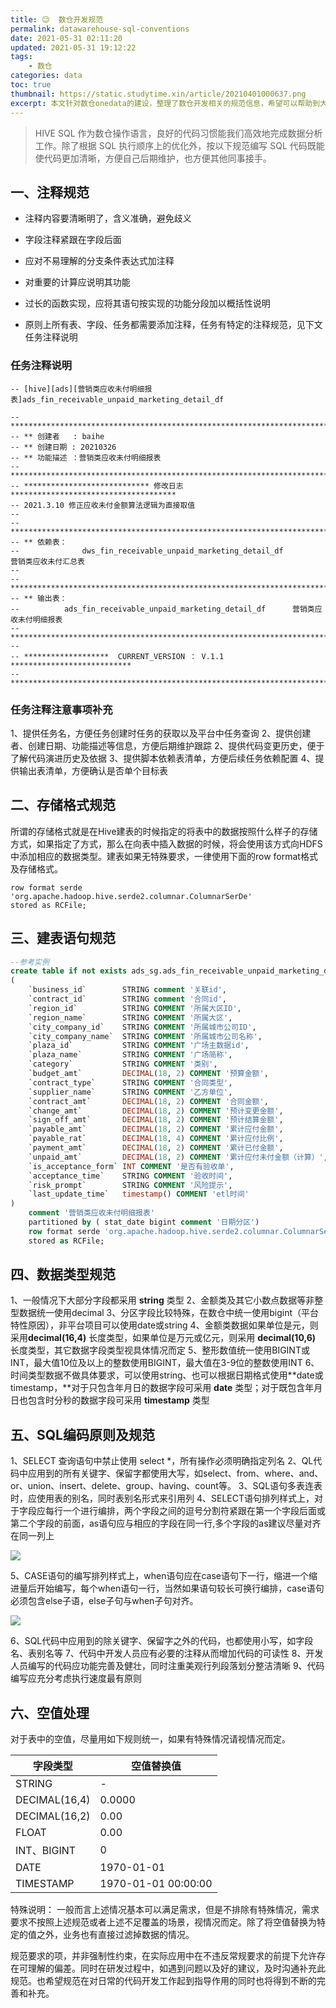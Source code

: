 ```yaml
---
title: 😊  数仓开发规范
permalink: datawarehouse-sql-conventions
date: 2021-05-31 02:11:20
updated: 2021-05-31 19:12:22
tags: 
    - 数仓
categories: data
toc: true
thumbnail: https://static.studytime.xin/article/20210401000637.png
excerpt: 本文针对数仓onedata的建设，整理了数仓开发相关的规范信息，希望可以帮助到大家。
---
```


> HIVE SQL 作为数仓操作语言，良好的代码习惯能我们高效地完成数据分析工作。除了根据 SQL 执行顺序上的优化外，按以下规范编写 SQL 代码既能使代码更加清晰，方便自己后期维护，也方便其他同事接手。

## 一、注释规范

- 注释内容要清晰明了，含义准确，避免歧义

- 字段注释紧跟在字段后面
- 应对不易理解的分支条件表达式加注释
- 对重要的计算应说明其功能
- 过长的函数实现，应将其语句按实现的功能分段加以概括性说明
- 原则上所有表、字段、任务都需要添加注释，任务有特定的注释规范，见下文任务注释说明

### 任务注释说明
```shell
-- [hive][ads][营销类应收未付明细报表]ads_fin_receivable_unpaid_marketing_detail_df

-- **************************************************************************
-- ** 创建者   : baihe
-- ** 创建日期 : 20210326
-- ** 功能描述 ：营销类应收未付明细报表
-- **************************************************************************
-- **************************** 修改日志 *************************************
-- 2021.3.10 修正应收未付金额算法逻辑为直接取值
--
-- **************************************************************************
-- ** 依赖表：
--				dws_fin_receivable_unpaid_marketing_detail_df				营销类应收未付汇总表
--
-- **************************************************************************
-- ** 输出表：
--          ads_fin_receivable_unpaid_marketing_detail_df      营销类应收未付明细报表
-- **************************************************************************
--
-- *******************  CURRENT_VERSION ： V.1.1  ***************************
-- **************************************************************************
```


### 任务注释注意事项补充
1、提供任务名，方便任务创建时任务的获取以及平台中任务查询
2、提供创建者、创建日期、功能描述等信息，方便后期维护跟踪
2、提供代码变更历史，便于了解代码演进历史及依据
3、提供脚本依赖表清单，方便后续任务依赖配置
4、提供输出表清单，方便确认是否单个目标表


## 二、存储格式规范

所谓的存储格式就是在Hive建表的时候指定的将表中的数据按照什么样子的存储方式，如果指定了方式，那么在向表中插入数据的时候，将会使用该方式向HDFS中添加相应的数据类型。建表如果无特殊要求，一律使用下面的row format格式及存储格式。
```shell
row format serde 'org.apache.hadoop.hive.serde2.columnar.ColumnarSerDe'
stored as RCFile;
```


## 三、建表语句规范

```sql
--参考实例
create table if not exists ads_sg.ads_fin_receivable_unpaid_marketing_detail_df
(
    `business_id`        STRING comment '关联id',
    `contract_id`        STRING comment '合同id',
    `region_id`          STRING COMMENT '所属大区ID',
    `region_name`        STRING COMMENT '所属大区',
    `city_company_id`    STRING COMMENT '所属城市公司ID',
    `city_company_name`  STRING COMMENT '所属城市公司名称',
    `plaza_id`           STRING COMMENT '广场主数据id',
    `plaza_name`         STRING COMMENT '广场简称',
    `category`           STRING COMMENT '类别',
    `budget_amt`         DECIMAL(18, 2) COMMENT '预算金额',
    `contract_type`      STRING COMMENT '合同类型',
    `supplier_name`      STRING COMMENT '乙方单位',
    `contract_amt`       DECIMAL(18, 2) COMMENT '合同金额',
    `change_amt`         DECIMAL(18, 2) COMMENT '预计变更金额',
    `sign_off_amt`       DECIMAL(18, 2) COMMENT '预计结算金额',
    `payable_amt`        DECIMAL(18, 2) COMMENT '累计应付金额',
    `payable_rat`        DECIMAL(18, 4) COMMENT '累计应付比例',
    `payment_amt`        DECIMAL(18, 2) COMMENT '累计已付金额',
    `unpaid_amt`         DECIMAL(18, 2) COMMENT '累计应付未付金额（计算）',
    `is_acceptance_form` INT COMMENT '是否有验收单',
    `acceptance_time`    STRING COMMENT '验收时间',
    `risk_prompt`        STRING COMMENT '风险提示',
    `last_update_time`   timestamp() COMMENT 'etl时间'
)
    comment '营销类应收未付明细报表'
    partitioned by ( stat_date bigint comment '日期分区')
    row format serde 'org.apache.hadoop.hive.serde2.columnar.ColumnarSerDe'
    stored as RCFile;
```

## 四、数据类型规范

1、一般情况下大部分字段都采用 **string** 类型
2、金额类及其它小数点数据等非整型数据统一使用decimal
3、分区字段比较特殊，在数仓中统一使用bigint（平台特性原因），非平台项目可以使用date或string
4、金额类数据如果单位是元，则采用**decimal(16,4)** 长度类型，如果单位是万元或亿元，则采用 **decimal(10,6)** 长度类型，其它数据字段类型视具体情况而定
5、整形数值统一使用BIGINT或INT，最大值10位及以上的整数使用BIGINT，最大值在3-9位的整数使用INT
6、时间类型数据不做具体要求，可以使用string、也可以根据日期格式使用**date或timestamp，**对于只包含年月日的数据字段可采用 **date** 类型；对于既包含年月日也包含时分秒的数据字段可采用 **timestamp** 类型


## 五、SQL编码原则及规范
1、SELECT 查询语句中禁止使用 select *，所有操作必须明确指定列名
2、QL代码中应用到的所有关键字、保留字都使用大写，如select、from、where、and、or、union、insert、delete、group、having、count等。
3、SQL语句多表连表时，应使用表的别名，同时表别名形式来引用列
4、SELECT语句排列样式上，对于字段应每行一个进行编排，两个字段之间的逗号分割符紧跟在第一个字段后面或第二个字段的前面，as语句应与相应的字段在同一行,多个字段的as建议尽量对齐在同一列上

![](https://static.studytime.xin//studytime/image/articles/20210331235157.png)


5、CASE语句的编写排列样式上，when语句应在case语句下一行，缩进一个缩进量后开始编写，每个when语句一行，当然如果语句较长可换行编排，case语句必须包含else子语，else子句与when子句对齐。

![](https://static.studytime.xin//studytime/image/articles/image.png)

6、SQL代码中应用到的除关键字、保留字之外的代码，也都使用小写，如字段名、表别名等
7、代码中开发人员应有必要的注释从而增加代码的可读性
8、开发人员编写的代码应功能完善及健壮，同时注重美观行列段落划分整洁清晰
9、代码编写应充分考虑执行速度最有原则

## 六、空值处理
对于表中的空值，尽量用如下规则统一，如果有特殊情况请视情况而定。

| 字段类型 | 空值替换值 |
| --- | --- |
| STRING | - |
| DECIMAL(16,4) | 0.0000 |
| DECIMAL(16,2) | 0.00 |
| FLOAT | 0.00 |
| INT、BIGINT | 0 |
| DATE | 1970-01-01 |
| TIMESTAMP | 1970-01-01 00:00:00 |

特殊说明：
一般而言上述情况基本可以满足需求，但是不排除有特殊情况，需求要求不按照上述规范或者上述不足覆盖的场景，视情况而定。除了将空值替换为特定的值之外，业务也有直接过滤掉数据的情况。


规范要求的项，并非强制性约束，在实际应用中在不违反常规要求的前提下允许存在可理解的偏差。同时在研发过程中，如遇到问题以及好的建议，及时沟通补充此规范。也希望规范在对日常的代码开发工作起到指导作用的同时也将得到不断的完善和补充。

